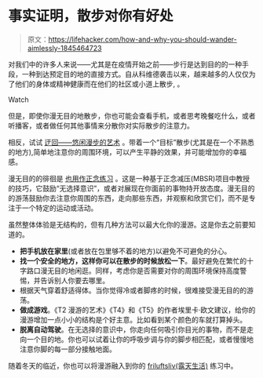 # 事实证明，散步对你有好处

> 原文：<https://lifehacker.com/how-and-why-you-should-wander-aimlessly-1845464723>

对我们中的许多人来说——尤其是在疫情开始之前——步行是达到目的的一种手段，一种到达预定目的地的直接方式。自从科维德袭击以来，越来越多的人仅仅为了他们的身体或精神健康而在他们的社区或小道上散步, 。

Watch

但是，即使你漫无目的地散步，你也可能会查看手机，或者思考晚餐吃什么，或者听播客，或者做任何其他事情来分散你对实际散步的注意力。

相反，试试 [迂回——悠闲漫步的艺术](https://www.today.com/health/what-flaneuring-how-can-you-take-awe-walk-t195686) 。带着一个“目标”散步(尤其是在一个不熟悉的地方),简单地注意你的周围环境，可以产生平静的效果，并可能增加你的幸福感。

漫无目的的徘徊是 [也用作正念练习](https://www.mindful.org/aimless-wandering-mindfulness-practice-video) 。这是一种基于正念减压(MBSR)项目中教授的技巧，它鼓励“无选择意识”，或者对展现在你面前的事物持开放态度。漫无目的的游荡鼓励你去注意你周围的东西，走向那些东西，并观察和欣赏它们，而不是专注于一个特定的运动或活动。

虽然整体体验是无结构的，但有几种方法可以最大化你的漫游。这是你去之前要知道的。

*   **把手机放在家里**(或者放在包里够不着的地方)以避免不可避免的分心。
*   **找一个安全的地方，这样你可以在散步的时候放松一下**。最好避免在繁忙的十字路口漫无目的地闲逛。同样，考虑你是否需要对你的周围环境保持高度警惕，并告诉别人你要去哪里。
*   根据天气穿着舒适得体。当你觉得冷或者脚疼的时候，很难接受漫无目的的游荡。
*   **做成游戏**。《T2 漫游的艺术》《T4》和《T5》的作者埃里卡·欧文建议，给你的漫游增加一点小小的结构是个好主意。比如看到某个颜色的车就打算掉头。
*   **脱离自动驾驶**。在无选择的意识中，你走向任何吸引你目光的事物，而不是走向一个目的地。你也可以试着让你的呼吸步调与你的脚步相匹配，或者慢慢地注意你脚的每一部分接触地面。

随着冬天的临近，你也可以将漫游融入到你的 [friluftsliv(露天生活)](https://lifehacker.com/embrace-friluftsliv-norways-open-air-living-1845051994) 练习中。